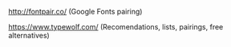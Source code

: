 <a href="http://fontpair.co/">http://fontpair.co/</a> (Google Fonts pairing)

<a href="https://www.typewolf.com/">https://www.typewolf.com/</a> (Recomendations, lists, pairings, free alternatives)

